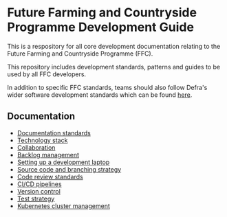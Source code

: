 # Future Farming and Countryside Programme Development Guide
This is a respository for all core development documentation relating to the Future Farming and Countryside Programme (FFC).

This repository includes development standards, patterns and guides to be used by all FFC developers.

In addition to specific FFC standards, teams should also follow Defra's wider software development standards which can be found [here](https://github.com/DEFRA/software-development-standards/).

## Documentation
- [Documentation standards](docs/documentation-standards.md)
- [Technology stack](docs/technology-stack.md)
- [Collaboration](docs/collaboration.md)
- [Backlog management](docs/backlog-management.md)
- [Setting up a development laptop](docs/developer-laptop-setup/index.md)
- [Source code and branching strategy](docs/source-code.md)
- [Code review standards](docs/code-review.md)
- [CI/CD pipelines](docs/cicd/index.md)
- [Version control](docs/version-control.md)
- [Test strategy](docs/test-strategy.md)
- [Kubernetes cluster management](docs/kubernetes-cluster-management/index.md)
